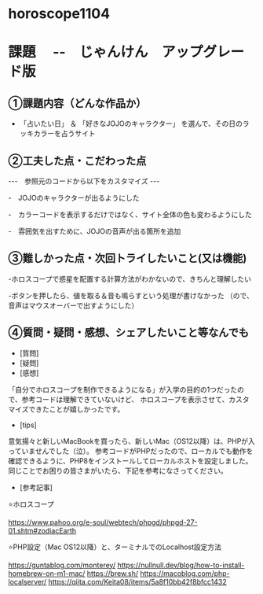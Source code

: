 # horoscope1104

# 課題　 --　じゃんけん　アップグレード版

## ①課題内容（どんな作品か）
- 「占いたい日」 ＆ 「好きなJOJOのキャラクター」 を選んで、その日のラッキカラーを占うサイト

## ②工夫した点・こだわった点
---　参照元のコードから以下をカスタマイズ  ---

-　JOJOのキャラクターが出るようにした

-　カラーコードを表示するだけではなく、サイト全体の色も変わるようにした

-　雰囲気を出すために、JOJOの音声が出る箇所を追加

## ③難しかった点・次回トライしたいこと(又は機能)
-ホロスコープで惑星を配置する計算方法がわかないので、きちんと理解したい

-ボタンを押したら、値を取る＆音も鳴らすという処理が書けなかった （ので、音声はマウスオーバーで出すようにした）

## ④質問・疑問・感想、シェアしたいこと等なんでも
- [質問]
- [疑問]
- [感想]
  
「自分でホロスコープを制作できるようになる」が入学の目的の1つだったので、参考コードは理解できていないけど、
ホロスコープを表示させて、カスタマイズできたことが嬉しかったです。

- [tips]
  
意気揚々と新しいMacBookを買ったら、新しいMac（OS12以降）は、PHPが入っていませんでした（泣）。
参考コードがPHPだったので、ローカルでも動作を確認できるように、PHP8をインストールしてローカルホストを設定しました。
同じことでお困りの皆さまがいたら、下記を参考になさってください。

- [参考記事]

⭐️ホロスコープ

https://www.pahoo.org/e-soul/webtech/phpgd/phpgd-27-01.shtm#zodiacEarth

⭐️PHP設定（Mac OS12以降）と、ターミナルでのLocalhost設定方法

https://guntablog.com/monterey/
https://nullnull.dev/blog/how-to-install-homebrew-on-m1-mac/
https://brew.sh/
https://macoblog.com/php-localserver/
https://qiita.com/Keita08/items/5a8f10bb42f8bfcc1432
